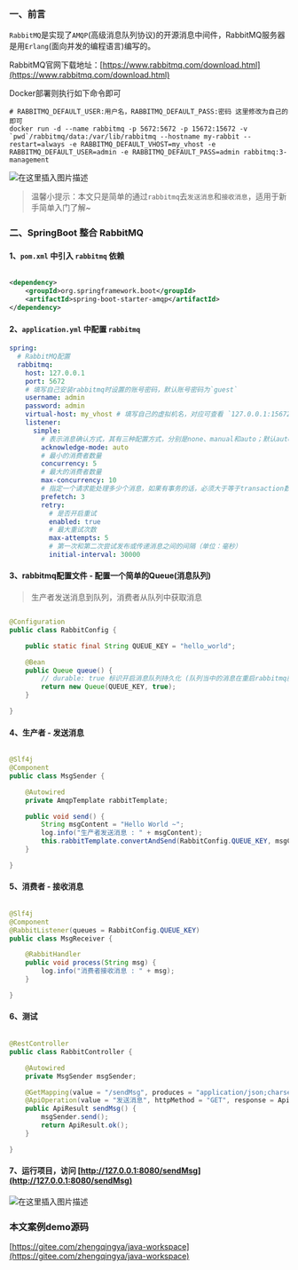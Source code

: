 ### 一、前言

`RabbitMQ`是实现了`AMQP`(高级消息队列协议)的开源消息中间件，RabbitMQ服务器是用`Erlang`(面向并发的编程语言)编写的。

RabbitMQ官网下载地址：[https://www.rabbitmq.com/download.html](https://www.rabbitmq.com/download.html)

Docker部署则执行如下命令即可

```shell
# RABBITMQ_DEFAULT_USER:用户名，RABBITMQ_DEFAULT_PASS:密码 这里修改为自己的即可
docker run -d --name rabbitmq -p 5672:5672 -p 15672:15672 -v `pwd`/rabbitmq/data:/var/lib/rabbitmq --hostname my-rabbit --restart=always -e RABBITMQ_DEFAULT_VHOST=my_vhost -e RABBITMQ_DEFAULT_USER=admin -e RABBITMQ_DEFAULT_PASS=admin rabbitmq:3-management
```

![在这里插入图片描述](https://img-blog.csdnimg.cn/20191231171639731.png?x-oss-process=image/watermark,type_ZmFuZ3poZW5naGVpdGk,shadow_10,text_aHR0cHM6Ly96aGVuZ3FpbmcuYmxvZy5jc2RuLm5ldA==,size_16,color_FFFFFF,t_70)
> 温馨小提示：本文只是简单的通过`rabbitmq`去`发送消息`和`接收消息`，适用于新手简单入门了解~

### 二、SpringBoot 整合 RabbitMQ

#### 1、`pom.xml` 中引入 `rabbitmq` 依赖

```xml

<dependency>
    <groupId>org.springframework.boot</groupId>
    <artifactId>spring-boot-starter-amqp</artifactId>
</dependency>
```

#### 2、`application.yml` 中配置 `rabbitmq`

```yml
spring:
  # RabbitMQ配置
  rabbitmq:
    host: 127.0.0.1
    port: 5672
    # 填写自己安装rabbitmq时设置的账号密码，默认账号密码为`guest`
    username: admin
    password: admin
    virtual-host: my_vhost # 填写自己的虚拟机名，对应可查看 `127.0.0.1:15672/#/users` 下Admin中的`Can access virtual hosts`信息
    listener:
      simple:
        # 表示消息确认方式，其有三种配置方式，分别是none、manual和auto；默认auto
        acknowledge-mode: auto
        # 最小的消费者数量
        concurrency: 5
        # 最大的消费者数量
        max-concurrency: 10
        # 指定一个请求能处理多少个消息，如果有事务的话，必须大于等于transaction数量.
        prefetch: 3
        retry:
          # 是否开启重试
          enabled: true
          # 最大重试次数
          max-attempts: 5
          # 第一次和第二次尝试发布或传递消息之间的间隔（单位：毫秒）
          initial-interval: 30000
```

#### 3、rabbitmq配置文件 - 配置一个简单的Queue(消息队列)

> 生产者发送消息到队列，消费者从队列中获取消息

```java

@Configuration
public class RabbitConfig {

    public static final String QUEUE_KEY = "hello_world";

    @Bean
    public Queue queue() {
        // durable: true 标识开启消息队列持久化 (队列当中的消息在重启rabbitmq服务的时候还会存在)
        return new Queue(QUEUE_KEY, true);
    }

}
```

#### 4、生产者 - 发送消息

```java

@Slf4j
@Component
public class MsgSender {

    @Autowired
    private AmqpTemplate rabbitTemplate;

    public void send() {
        String msgContent = "Hello World ~";
        log.info("生产者发送消息 : " + msgContent);
        this.rabbitTemplate.convertAndSend(RabbitConfig.QUEUE_KEY, msgContent);
    }

}
```

#### 5、消费者 - 接收消息

```java

@Slf4j
@Component
@RabbitListener(queues = RabbitConfig.QUEUE_KEY)
public class MsgReceiver {

    @RabbitHandler
    public void process(String msg) {
        log.info("消费者接收消息 : " + msg);
    }

}
```

#### 6、测试

```java

@RestController
public class RabbitController {

    @Autowired
    private MsgSender msgSender;

    @GetMapping(value = "/sendMsg", produces = "application/json;charset=utf-8")
    @ApiOperation(value = "发送消息", httpMethod = "GET", response = ApiResult.class)
    public ApiResult sendMsg() {
        msgSender.send();
        return ApiResult.ok();
    }

}
```

#### 7、运行项目，访问 [http://127.0.0.1:8080/sendMsg](http://127.0.0.1:8080/sendMsg)

![在这里插入图片描述](https://img-blog.csdnimg.cn/20200102142918938.png?x-oss-process=image/watermark,type_ZmFuZ3poZW5naGVpdGk,shadow_10,text_aHR0cHM6Ly96aGVuZ3FpbmcuYmxvZy5jc2RuLm5ldA==,size_16,color_FFFFFF,t_70)

### 本文案例demo源码

[https://gitee.com/zhengqingya/java-workspace](https://gitee.com/zhengqingya/java-workspace)


